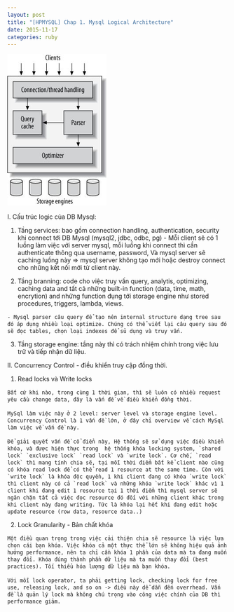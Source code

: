 ```yaml
---
layout: post
title: "[HPMYSQL] Chap 1. Mysql Logical Architecture"
date: 2015-11-17
categories: ruby
---
```


![logical view mysql architecture](/images/chap1.1.jpeg)

I. Cấu trúc logic của DB Mysql:

  1. Tầng services: bao gồm connection handling, authentication, security khi connect tới DB Mysql (mysql2, jdbc, odbc, pg)
    - Mỗi client sẽ có 1 luồng làm việc với server mysql, mỗi luồng khi connect thì cần authenticate thông qua username, password, Và mysql server sẽ caching luồng này => mysql server không tạo mới hoặc destroy connect cho những kết nối mới từ client này.
  
  2. Tầng branning: code cho việc truy vấn query, analytis, optimizing, caching data and tất cả những built-in function (data, time, math, encrytion) and những function đụng tới storage engine như stored procedures, triggers, lambda, views.
  
    - Mysql parser câu query để tạo nên internal structure dạng tree sau đó áp dụng nhiều loại optimize. Chúng có thể viết lại câu query sau đó sẽ đọc tables, chọn loại indexes để sủ dụng và truy vấn. 
  
  3. Tầng storage engine: tầng này thì có trách nhiệm chính trong việc lưu trữ và tiếp nhận dữ liệu.

II. Concurrency Control - điều khiển truy cập đồng thời.

  1. Read locks và Write locks

    Bất cứ khi nào, trong cùng 1 thời gian, thì sẽ luôn có nhiều request yêu cầu change data, đây là vấn đề về điều khiển đồng thời.
    
    MySql làm việc này ở 2 level: server level và storage engine level. Concurrency Control là 1 vấn đề lớn, ở đây chỉ overview về cách MySql làm việc về vấn đề này.
    
    Để giải quyết vấn đề cổ điển này, Hệ thống sẽ sử dụng việc điều khiển khóa, và được hiện thực trong  hệ thống khóa locking system, `shared lock` `exclusive lock` `read lock` và `write lock`. Cơ chế, `read lock` thì mang tính chia sẽ, tại mỗi thời điểm bất kể client nào cũng có khóa read lock để có thể read 1 resource at the same time. Còn với `write lock` là khóa độc quyền, 1 khi client đang có khóa `write lock` thì client này có cả `read lock` và những khóa `write lock` khác vì 1 client khi đang edit 1 resource tại 1 thời điểm thì mysql server sẽ ngăn chặn tất cả việc đọc resource đó đối với những client khác trong khi client này đang writing. Tức là khóa lại hết khi đang edit hoặc update resource (row data, resource data..)
    
  2. Lock Granularity - Bản chất khóa
    
    Một điều quan trọng trong việc cải thiện chia sẽ resource là việc lựa chọn cái bạn khóa. Việc khóa cả một thực thể lớn sẽ không hiệu quả ảnh hưởng performance, nên ta chỉ cần khóa 1 phần của data mà ta đang muốn thay đổi. Khóa đúng thành phần dữ liệu mà ta muốn thay đổi (best practices). Tối thiểu hóa lượng dữ liệu mà bạn khóa. 

    Với mỗi lock operator, ta phải getting lock, checking lock for free use, releasing lock, and so on -> điều này dễ dẫn đến overrhead. Vấn đề là quản lý lock mà không chú trọng vào công việc chính của DB thì performance giảm.


